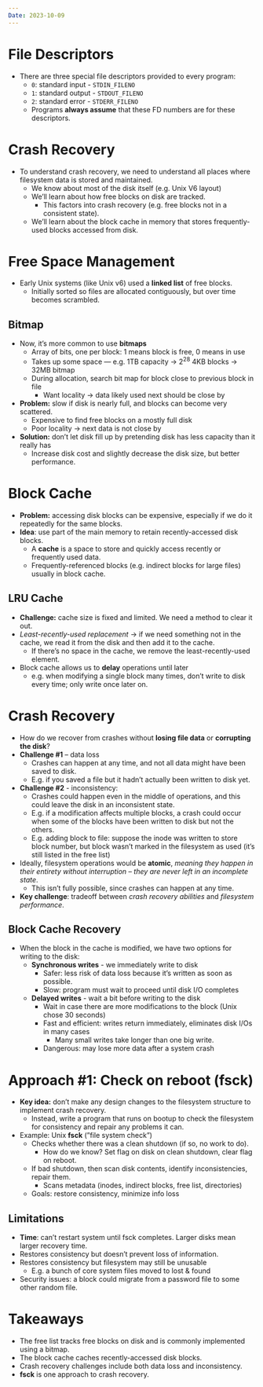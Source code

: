 ```yaml
---
Date: 2023-10-09
---
```

# File Descriptors

- There are three special file descriptors provided to every program:
    - `0`: standard input - `STDIN_FILENO`
    - `1`: standard output - `STDOUT_FILENO`
    - `2`: standard error - `STDERR_FILENO`
    - Programs **always assume** that these FD numbers are for these descriptors.

# Crash Recovery

- To understand crash recovery, we need to understand all places where filesystem data is stored and maintained.
    - We know about most of the disk itself (e.g. Unix V6 layout)
    - We’ll learn about how free blocks on disk are tracked.
        - This factors into crash recovery (e.g. free blocks not in a consistent state).
    - We’ll learn about the block cache in memory that stores frequently-used blocks accessed from disk.

# Free Space Management

- Early Unix systems (like Unix v6) used a **linked list** of free blocks.
    - Initially sorted so files are allocated contiguously, but over time becomes scrambled.

## Bitmap

- Now, it’s more common to use **bitmaps**
    - Array of bits, one per block: 1 means block is free, 0 means in use
    - Takes up some space — e.g. 1TB capacity → $2^{28}$﻿ 4KB blocks → 32MB bitmap
    - During allocation, search bit map for block close to previous block in file
        - Want locality → data likely used next should be close by
- **Problem:** slow if disk is nearly full, and blocks can become very scattered.
    - Expensive to find free blocks on a mostly full disk
    - Poor locality → next data is not close by
- **Solution:** don’t let disk fill up by pretending disk has less capacity than it really has
    - Increase disk cost and slightly decrease the disk size, but better performance.

# Block Cache

- **Problem:** accessing disk blocks can be expensive, especially if we do it repeatedly for the same blocks.
- **Idea**: use part of the main memory to retain recently-accessed disk blocks.
    - A **cache** is a space to store and quickly access recently or frequently used data.
    - Frequently-referenced blocks (e.g. indirect blocks for large files) usually in block cache.

## LRU Cache

- **Challenge:** cache size is fixed and limited. We need a method to clear it out.
- _Least-recently-used replacement_ → if we need something not in the cache, we read it from the disk and then add it to the cache.
    - If there’s no space in the cache, we remove the least-recently-used element.
- Block cache allows us to **delay** operations until later
    - e.g. when modifying a single block many times, don’t write to disk every time; only write once later on.

# Crash Recovery

- How do we recover from crashes without **losing file data** or **corrupting the disk**?
- **Challenge \#1** – data loss
    - Crashes can happen at any time, and not all data might have been saved to disk.
    - E.g. if you saved a file but it hadn’t actually been written to disk yet.
- **Challenge \#2** - inconsistency:
    - Crashes could happen even in the middle of operations, and this could leave the disk in an inconsistent state.
    - E.g. if a modification affects multiple blocks, a crash could occur when some of the blocks have been written to disk but not the others.
    - E.g. adding block to file: suppose the inode was written to store block number, but block wasn’t marked in the filesystem as used (it’s still listed in the free list)
- Ideally, filesystem operations would be **atomic**, _meaning they happen in their entirety without interruption – they are never left in an incomplete state_.
    - This isn’t fully possible, since crashes can happen at any time.
- **Key challenge**: tradeoff between _crash recovery abilities_ and _filesystem performance_.

## Block Cache Recovery

- When the block in the cache is modified, we have two options for writing to the disk:
    - **Synchronous writes** - we immediately write to disk
        - Safer: less risk of data loss because it’s written as soon as possible.
        - Slow: program must wait to proceed until disk I/O completes
    - **Delayed writes** - wait a bit before writing to the disk
        - Wait in case there are more modifications to the block (Unix chose 30 seconds)
        - Fast and efficient: writes return immediately, eliminates disk I/Os in many cases
            - Many small writes take longer than one big write.
        - Dangerous: may lose more data after a system crash

# Approach \#1: Check on reboot (fsck)

- **Key idea:** don’t make any design changes to the filesystem structure to implement crash recovery.
    - Instead, write a program that runs on bootup to check the filesystem for consistency and repair any problems it can.
- Example: Unix **fsck** (”file system check”)
    - Checks whether there was a clean shutdown (if so, no work to do).
        - How do we know? Set flag on disk on clean shutdown, clear flag on reboot.
    - If bad shutdown, then scan disk contents, identify inconsistencies, repair them.
        - Scans metadata (inodes, indirect blocks, free list, directories)
    - Goals: restore consistency, minimize info loss

## Limitations

- **Time**: can’t restart system until fsck completes. Larger disks mean larger recovery time.
- Restores consistency but doesn’t prevent loss of information.
- Restores consistency but filesystem may still be unusable
    - E.g. a bunch of core system files moved to lost & found
- Security issues: a block could migrate from a password file to some other random file.

# Takeaways

- The free list tracks free blocks on disk and is commonly implemented using a bitmap.
- The block cache caches recently-accessed disk blocks.
- Crash recovery challenges include both data loss and inconsistency.
- **fsck** is one approach to crash recovery.